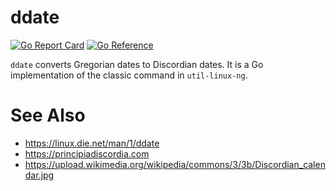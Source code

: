 # ddate

[![Go Report Card](https://goreportcard.com/badge/github.com/norwd/ddate)](https://goreportcard.com/report/github.com/norwd/ddate)
[![Go Reference](https://pkg.go.dev/badge/github.com/norwd/ddate.svg)](https://pkg.go.dev/github.com/norwd/ddate)

`ddate` converts Gregorian dates to Discordian dates. It is a Go implementation
of the classic command in `util-linux-ng`.

# See Also

* https://linux.die.net/man/1/ddate
* https://principiadiscordia.com
* https://upload.wikimedia.org/wikipedia/commons/3/3b/Discordian_calendar.jpg

